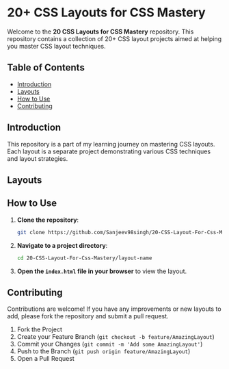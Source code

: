 # 20+ CSS Layouts for CSS Mastery

Welcome to the **20 CSS Layouts for CSS Mastery** repository. This repository contains a collection of 20+ CSS layout projects aimed at helping you master CSS layout techniques.

## Table of Contents

- [Introduction](#introduction)
- [Layouts](#layouts)
- [How to Use](#how-to-use)
- [Contributing](#contributing)

## Introduction

This repository is a part of my learning journey on mastering CSS layouts. Each layout is a separate project demonstrating various CSS techniques and layout strategies.

## Layouts



## How to Use

1. **Clone the repository**:
    ```sh
    git clone https://github.com/Sanjeev98singh/20-CSS-Layout-For-Css-Mastery.git
    ```
2. **Navigate to a project directory**:
    ```sh
    cd 20-CSS-Layout-For-Css-Mastery/layout-name
    ```
3. **Open the `index.html` file in your browser** to view the layout.

## Contributing

Contributions are welcome! If you have any improvements or new layouts to add, please fork the repository and submit a pull request.

1. Fork the Project
2. Create your Feature Branch (`git checkout -b feature/AmazingLayout`)
3. Commit your Changes (`git commit -m 'Add some AmazingLayout'`)
4. Push to the Branch (`git push origin feature/AmazingLayout`)
5. Open a Pull Request

